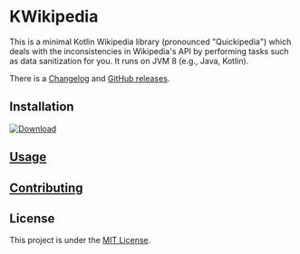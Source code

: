 # KWikipedia

This is a minimal Kotlin Wikipedia library (pronounced "Quickipedia") which deals with the inconsistencies in
Wikipedia's API by performing tasks such as data sanitization for you. It runs on JVM 8 (e.g., Java, Kotlin).

There is a [Changelog](docs/CHANGELOG.md) and [GitHub releases](https://github.com/neelkamath/kwikipedia/releases).

## Installation

[![Download](https://api.bintray.com/packages/neelkamath/kwikipedia/kwikipedia/images/download.svg)](https://bintray.com/neelkamath/kwikipedia/kwikipedia)

## [Usage](https://neelkamath.github.io/kwikipedia/)

## [Contributing](docs/CONTRIBUTING.md)

## License

This project is under the [MIT License](LICENSE).
